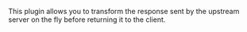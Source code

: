 This plugin allows you to transform the response sent by the upstream server on the fly before returning it to the client.